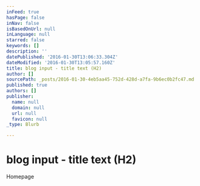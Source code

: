 ```yaml
---
inFeed: true
hasPage: false
inNav: false
isBasedOnUrl: null
inLanguage: null
starred: false
keywords: []
description: ''
datePublished: '2016-01-30T13:06:33.304Z'
dateModified: '2016-01-30T13:05:57.160Z'
title: blog input - title text (H2)
author: []
sourcePath: _posts/2016-01-30-4eb5aa45-752d-428d-a7fa-9b6ec0b2fc47.md
published: true
authors: []
publisher:
  name: null
  domain: null
  url: null
  favicon: null
_type: Blurb

---
```

# blog input - title text (H2)

Homepage